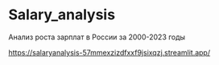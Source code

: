 # Salary_analysis
Анализ роста зарплат в России за 2000-2023 годы

https://salaryanalysis-57mmexzizdfxxf9jsixqzj.streamlit.app/
